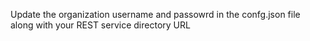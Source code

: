 Update the organization username and passowrd in the confg.json file along with your REST service directory URL
